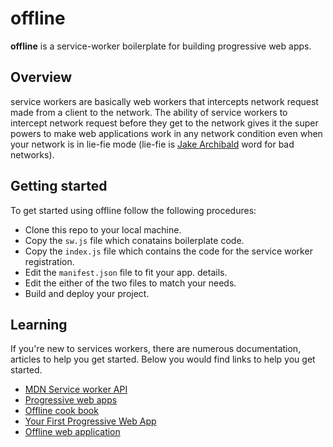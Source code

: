 # offline
**offline** is a service-worker boilerplate for building progressive web apps.

## Overview 

service workers are basically web workers that intercepts network request made from a client to the network. 
The ability of service workers to intercept network request before they get to the network gives it the super powers
to make web applications work in any network condition even when your network is in lie-fie mode (lie-fie is [Jake Archibald](https://twitter.com/jaffathecake) word for bad networks).

##  Getting started

To get started using offline follow the following procedures:

* Clone this repo to your local machine.
* Copy the `sw.js` file which conatains boilerplate code.
* Copy the `index.js` file which contains the code for the service worker registration.
* Edit the `manifest.json` file to fit your app. details.
* Edit the either of the two files to match your needs.
* Build and deploy your project.

## Learning

If you're new to services workers, there are numerous documentation, articles to help you get started. Below you would find links
to help you get started.

* [MDN Service worker API](https://developer.mozilla.org/en-US/docs/Web/API/Service_Worker_API)
* [Progressive web apps](https://developers.google.com/web/progressive-web-apps/)
* [Offline cook book](https://jakearchibald.com/2014/offline-cookbook/)
* [Your First Progressive Web App](https://developers.google.com/web/fundamentals/codelabs/your-first-pwapp/)
* [Offline web application](https://www.udacity.com/course/offline-web-applications--ud899)


